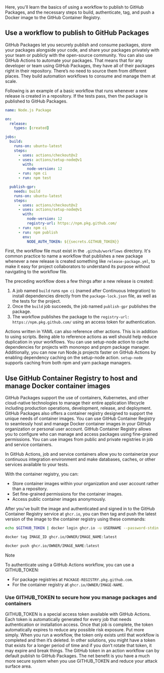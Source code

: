 Here, you'll learn the basics of using a workflow to publish to GitHub Packages, and the necessary steps to build, authenticate, tag, and push a Docker image to the GitHub Container Registry. 


## Use a workflow to publish to GitHub Packages

GitHub Packages let you securely publish and consume packages, store your packages alongside your code, and share your packages privately with your team or publicly with the open-source community. You can also use GitHub Actions to automate your packages. That means that for any developer or team using GitHub Packages, they have all of their packages right in their repository. There’s no need to source them from different places. They build automation workflows to consume and manage them at scale.

Following is an example of a basic workflow that runs whenever a new release is created in a repository. If the tests pass, then the package is published to GitHub Packages.

```yml
name: Node.js Package

on:
  release:
    types: [created]

jobs:
  build:
    runs-on: ubuntu-latest
    steps:
      - uses: actions/checkout@v2
      - uses: actions/setup-node@v1
        with:
          node-version: 12
      - run: npm ci
      - run: npm test

  publish-gpr:
    needs: build
    runs-on: ubuntu-latest
    steps:
      - uses: actions/checkout@v2
      - uses: actions/setup-node@v1
        with:
          node-version: 12
          registry-url: https://npm.pkg.github.com/
      - run: npm ci
      - run: npm publish
        env:
          NODE_AUTH_TOKEN: ${{secrets.GITHUB_TOKEN}}
```

First, the workflow file must exist in the `.github/workflows` directory. It's common practice to name a workflow that publishes a new package whenever a new release is created something like `release-package.yml`, to make it easy for project collaborators to understand its purpose without navigating to the workflow file. 

The preceding workflow does a few things after a new release is created:

1. A job named `build` runs `npm ci` (named after Continuous Integration) to install dependencies directly from the `package-lock.json` file, as well as the tests for the project.
1. Once the `build` job succeeds, the job named `publish-gpr` publishes the package.
1. The workflow publishes the package to the `registry-url: https://npm.pkg.github.com/` using an access token for authentication.

Actions written in YAML can also reference other actions. This is in addition to using scripts. Being able to reference actions as well should help reduce duplication in your workflows. You can use setup-node action to cache dependencies for projects with monorepo and pnpm package manager. Additionally, you can now run Node.js projects faster on GitHub Actions by enabling dependency caching on the setup-node action. `setup-node` supports caching from both npm and yarn package managers.

## Use GitHub Container Registry to host and manage Docker container images

GitHub Packages support the use of containers, Kubernetes, and other cloud-native technologies to manage their entire application lifecycle including production operations, development, release, and deployment. GitHub Packages also offers a container registry designed to support the unique needs of container images. You can use GitHub Container Registry to seamlessly host and manage Docker container images in your GitHub organization or personal user account. GitHub Container Registry allows you to configure who can manage and access packages using fine-grained permissions. You can use images from public and private registries in job and service containers. 

In GitHub Actions, job and service containers allow you to containerize your continuous integration environment and make databases, caches, or other services available to your tests.

With the container registry, you can:

- Store container images within your organization and user account rather than a repository.
- Set fine-grained permissions for the container images.
- Access public container images anonymously.

After you've built the image and authenticated and signed in to the GitHub Container Registry service at `ghcr.io`, you can then tag and push the latest version of the image to the container registry using these commands:

```bash
echo $GITHUB_TOKEN | docker login ghcr.io -u USERNAME --password-stdin

docker tag IMAGE_ID ghcr.io/OWNER/IMAGE_NAME:latest

docker push ghcr.io/OWNER/IMAGE_NAME:latest
```

> [!Note]
> To authenticate using a GitHub Actions workflow, you can use a GITHUB_TOKEN:
>
>- For package registries at `PACKAGE-REGISTRY.pkg.github.com`.
>- For the container registry at `ghcr.io/OWNER/IMAGE-NAME`.

### Use GITHUB_TOKEN to secure how you manage packages and containers

GITHUB_TOKEN is a special access token available with GitHub Actions. Each token is automatically generated for every job that needs authentication or installation access. Once that job is complete, the token automatically expires to reduce any possible risk exposure. Put more simply. When you run a workflow, the token only exists until that workflow is completed and then it’s deleted. In other solutions, you might have a token that exists for a longer period of time and if you don’t rotate that token, it may expire and break things. The GitHub token in an action workflow can by default publish to GitHub Packages. The net benefit is you have a much more secure system when you use GITHUB_TOKEN and reduce your attack surface area.
